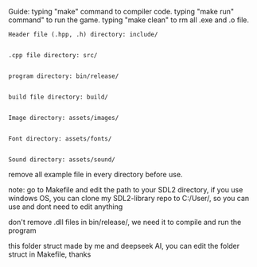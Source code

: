 Guide:
    typing "make" command to compiler code.
    typing "make run" command" to run the game.
    typing "make clean" to rm all .exe and .o file.
    

    Header file (.hpp, .h) directory: include/

    
    .cpp file directory: src/

    
    program directory: bin/release/


    build file directory: build/


    Image directory: assets/images/


    Font directory: assets/fonts/


    Sound directory: assets/sound/



remove all example file in every directory before use.

note:
go to Makefile and edit the path to your SDL2 directory, if you use windows OS, you can clone my SDL2-library repo to C:/User/, so you can use and dont need to edit anything

don't remove .dll files in bin/release/, we need it to compile and run the program


this folder struct made by me and deepseek AI, you can edit the folder struct in Makefile, thanks
